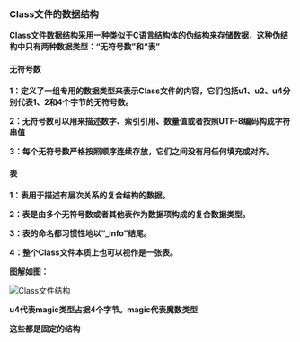 ### Class文件的数据结构

**Class文件数据结构采用一种类似于C语言结构体的伪结构来存储数据，这种伪结构中只有两种数据类型：“无符号数”和“表”**



#### **无符号数**

**1：定义了一组专用的数据类型来表示Class文件的内容，它们包括u1、u2、u4分别代表1、2和4个字节的无符号数。**

**2：无符号数可以用来描述数字、索引引用、数量值或者按照UTF-8编码构成字符串值**

**3：每个无符号数严格按照顺序连续存放，它们之间没有用任何填充或对齐。**



#### 表

**1：表用于描述有层次关系的复合结构的数据。**

**2：表是由多个无符号数或者其他表作为数据项构成的复合数据类型。**

**3：表的命名都习惯性地以“_info”结尾。**

**4：整个Class文件本质上也可以视作是一张表。**





**图解如图：**

![Class文件结构](E:\笔记整理\JVM\图解\Class文件结构.png)



**u4代表magic类型占据4个字节。magic代表魔数类型**

**这些都是固定的结构**

